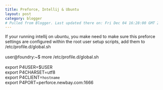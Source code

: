 ```yaml
---
title: Preforce, Intellij & Ubuntu
layout: post
category: blogger
# Pulled from Blogger. Last updated there on: Fri Dec 04 16:28:00 GMT 2009
---
```

If your running intellij on ubuntu, you make need to make sure this preforce settings are configured within the root user setup scripts, add them to /etc/profile.d/global.sh<br /><br />user@foundry:~$ more /etc/profile.d/global.sh <br /><br />export P4USER=$USER<br />export P4CHARSET=utf8<br />export P4CLIENT=`hostname`<br />export P4PORT=perforce.newbay.com:1666
